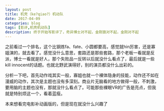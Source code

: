 ```yaml
---
layout: post
title: 机壳（ke?qiao?）机动队
date: 2017-04-09
categories: blog
tags: [影评,机壳机动队]
description: 终于开始写影评了，奇异博士对不起，金刚狼对不起，金刚对不起
---
```


之前看过一个排名，这个比钢炼fa、fate、小圆都要高，感觉就hin厉害，还是寡姐演的，就去看了。感觉没什么意思，套路还是那些套路，那个老板一看就是反派，博士一看就是好人，那个失败品一反转以后就没什么看点了，最后就是一些kill innocent的话题。也就北野武演得好，别的演员都没什么出彩的。

分析一下吧，首先动作戏其实一般，寡姐也就一个裸体隐身的技能，动作还不如在漫威的动作，其次是主题也没有多深刻。商业片无脑看的地方做得一般，不刺激，要用脑的主题也没有，那就没什么看点了。可能那些裸眼VR的广告是亮点，但我就是特别烦这一个，看着蓝瘦。

本来想看完电影补动画版的，但是现在就没什么兴趣了
